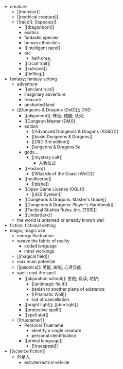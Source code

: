 - creature
    - [[monster]]
    - [[mythical creature]]
    - [[race]]; [[species]]
        - [[dragonborn]]
        - exotics
        - fantastic species
        - human ethnicities
        - [[intelligent race]]
        - orc
            - half-ores;
        - [[racial trait]]
        - [[subrace]]
        - [[tiefling]]
- fantasy; fantasy setting
    - adventure
        - [[ancient ruin]]
        - imaginary adventure
        - treasure
        - uncharted land
    - [[Dungeons & Dragons (DnD)]]; DND
        - [[alignment]]: 阵营; 结盟; 队列;
        - [[Dungeon Master (DM)]]
        - edition
            - [[Advanced Dungeons & Dragons (AD&D)]]
            - [[basic Dungeons & Dragons]]
            - [[D&D 3rd edition]]
            - Dungeons & Dragons 5e
        - gods...
            - [[mystery cult]]
                - 入教仪式
        - [[Hasbro]]
            - [[Wizards of the Coast (WoC)]]
        - [[multiverse]]
            - [[plane]]
        - [[Open Game License (OGL)]]
            - [[d20 System]]
        - [[Dungeons & Dragons: Master's Guide]]
        - [[Dungeons & Dragons: Player's Handbook]]
        - [[Tactical Studies Rules, Inc. (TSR)]]
        - [[Underdark]]
    - the world is untamed or already known well
- fiction; fictional setting
- magic; magic use
    - energy fluctuation
    - weave the fabric of reality
        - coded language
        - inner workings
    - [[magical field]]
    - maximum potential
    - [[psionics]]: 灵能, 幽能, 心灵异能;
    - spell; cast the spell
        - [[abjuration school]]: 誓绝; 亵渎; 防护;
            - [[antimagic field]]
            - banish to another plane of existence
            - [[Prismatic Wall]]
            - rod of cancellation
        - [[bright light]]; [[dim light]]
        - [[protective spell]]
        - [[spell slot]]
    - [[truenamer]]
        - Personal Truename
            - identify a single creature
            - personal identification
        - [[primal language]]
            - [[truespeak]]
- [[science fiction]]
    - 外星人
        - extraterrestrial vehicle
